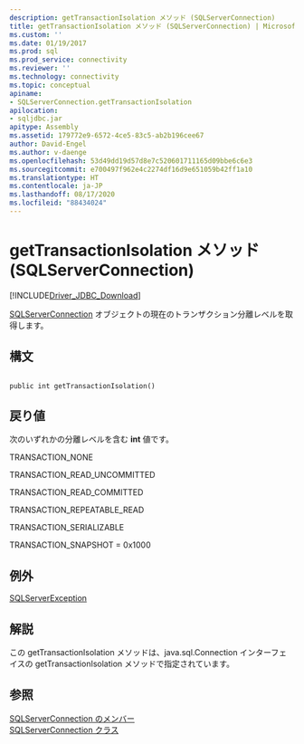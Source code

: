 ```yaml
---
description: getTransactionIsolation メソッド (SQLServerConnection)
title: getTransactionIsolation メソッド (SQLServerConnection) | Microsoft Docs
ms.custom: ''
ms.date: 01/19/2017
ms.prod: sql
ms.prod_service: connectivity
ms.reviewer: ''
ms.technology: connectivity
ms.topic: conceptual
apiname:
- SQLServerConnection.getTransactionIsolation
apilocation:
- sqljdbc.jar
apitype: Assembly
ms.assetid: 179772e9-6572-4ce5-83c5-ab2b196cee67
author: David-Engel
ms.author: v-daenge
ms.openlocfilehash: 53d49dd19d57d8e7c520601711165d09bbe6c6e3
ms.sourcegitcommit: e700497f962e4c2274df16d9e651059b42ff1a10
ms.translationtype: HT
ms.contentlocale: ja-JP
ms.lasthandoff: 08/17/2020
ms.locfileid: "88434024"
---
```

# <a name="gettransactionisolation-method-sqlserverconnection"></a>getTransactionIsolation メソッド (SQLServerConnection)
[!INCLUDE[Driver_JDBC_Download](../../../includes/driver_jdbc_download.md)]

  [SQLServerConnection](../../../connect/jdbc/reference/sqlserverconnection-class.md) オブジェクトの現在のトランザクション分離レベルを取得します。  
  
## <a name="syntax"></a>構文  
  
```  
  
public int getTransactionIsolation()  
```  
  
## <a name="return-value"></a>戻り値  
 次のいずれかの分離レベルを含む **int** 値です。  
  
 TRANSACTION_NONE  
  
 TRANSACTION_READ_UNCOMMITTED  
  
 TRANSACTION_READ_COMMITTED  
  
 TRANSACTION_REPEATABLE_READ  
  
 TRANSACTION_SERIALIZABLE  
  
 TRANSACTION_SNAPSHOT = 0x1000  
  
## <a name="exceptions"></a>例外  
 [SQLServerException](../../../connect/jdbc/reference/sqlserverexception-class.md)  
  
## <a name="remarks"></a>解説  
 この getTransactionIsolation メソッドは、java.sql.Connection インターフェイスの getTransactionIsolation メソッドで指定されています。  
  
## <a name="see-also"></a>参照  
 [SQLServerConnection のメンバー](../../../connect/jdbc/reference/sqlserverconnection-members.md)   
 [SQLServerConnection クラス](../../../connect/jdbc/reference/sqlserverconnection-class.md)  
  
  
